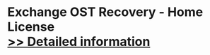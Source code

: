 # Exchange OST Recovery - Home License<br />[>> Detailed information](https://secure.shareit.com/shareit/product.html?productid=300754188&affiliateid=200057808)